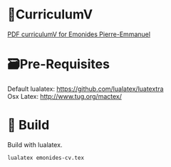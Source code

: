 # 📜CurriculumV


[PDF curriculumV for Emonides Pierre-Emmanuel](https://raw.githubusercontent.com/bouldeterre/curriculumV/master/emonides-cv.pdf)


# 🗃️Pre-Requisites

Default lualatex: https://github.com/lualatex/luatextra</br>
Osx Latex: http://www.tug.org/mactex/

# 🚀 Build

 Build with lualatex.

    lualatex emonides-cv.tex
